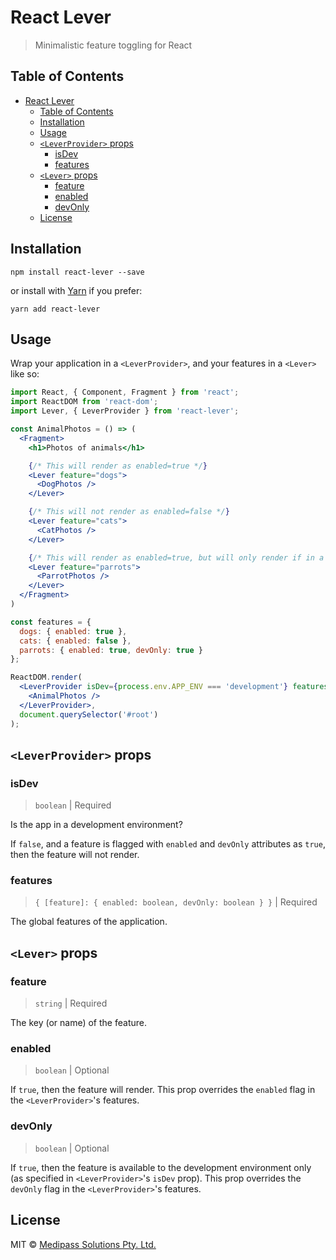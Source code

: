 # React Lever

> Minimalistic feature toggling for React

## Table of Contents

- [React Lever](#react-lever)
  - [Table of Contents](#table-of-contents)
  - [Installation](#installation)
  - [Usage](#usage)
  - [`<LeverProvider>` props](#leverprovider-props)
    - [isDev](#isdev)
    - [features](#features)
  - [`<Lever>` props](#lever-props)
    - [feature](#feature)
    - [enabled](#enabled)
    - [devOnly](#devonly)
  - [License](#license)

## Installation

```
npm install react-lever --save
```

or install with [Yarn](https://yarnpkg.com) if you prefer:

```
yarn add react-lever
```

## Usage

Wrap your application in a `<LeverProvider>`, and your features in a `<Lever>` like so:

```jsx
import React, { Component, Fragment } from 'react';
import ReactDOM from 'react-dom';
import Lever, { LeverProvider } from 'react-lever';

const AnimalPhotos = () => (
  <Fragment>
    <h1>Photos of animals</h1>

    {/* This will render as enabled=true */}
    <Lever feature="dogs">
      <DogPhotos />
    </Lever>

    {/* This will not render as enabled=false */}
    <Lever feature="cats">
      <CatPhotos />
    </Lever>

    {/* This will render as enabled=true, but will only render if in a development environment as devOnly=true. */}
    <Lever feature="parrots">
      <ParrotPhotos />
    </Lever>
  </Fragment>
)

const features = {
  dogs: { enabled: true },
  cats: { enabled: false },
  parrots: { enabled: true, devOnly: true }
};

ReactDOM.render(
  <LeverProvider isDev={process.env.APP_ENV === 'development'} features={features}>
    <AnimalPhotos />
  </LeverProvider>,
  document.querySelector('#root')
);

```

## `<LeverProvider>` props

### isDev

> `boolean` | Required

Is the app in a development environment?

If `false`, and a feature is flagged with `enabled` and `devOnly` attributes as `true`, then the feature will not render.

### features

> `{ [feature]: { enabled: boolean, devOnly: boolean } }` | Required

The global features of the application.

## `<Lever>` props

### feature

> `string` | Required

The key (or name) of the feature.

### enabled

> `boolean` | Optional

If `true`, then the feature will render. This prop overrides the `enabled` flag in the `<LeverProvider>`'s features.

### devOnly

> `boolean` | Optional

If `true`, then the feature is available to the development environment only (as specified in `<LeverProvider>`'s `isDev` prop). This prop overrides the `devOnly` flag in the `<LeverProvider>`'s features.

## License

MIT © [Medipass Solutions Pty. Ltd.](https://github.com/medipass)

